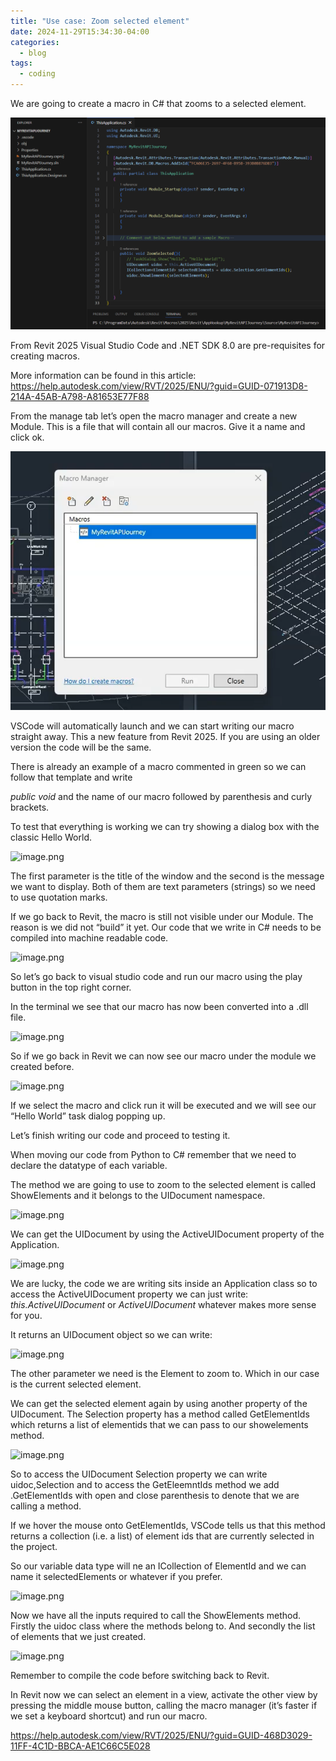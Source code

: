 ```yaml
---
title: "Use case: Zoom selected element"
date: 2024-11-29T15:34:30-04:00
categories:
  - blog
tags:
  - coding
---
```


We are going to create  a macro in C# that zooms to a selected element.

![alt text](/assets/images/zoomSelect/image01.png)

From Revit 2025 Visual Studio Code and .NET SDK 8.0 are pre-requisites for creating macros. 

More information can be found in this article: https://help.autodesk.com/view/RVT/2025/ENU/?guid=GUID-071913D8-214A-45AB-A798-A81653E77F88

From the manage tab let’s open the macro manager and create a new Module. This is a file that will contain all our macros. Give it a name and click ok.

![alt text](/assets/images/zoomSelect/image02.png)

VSCode will automatically launch and we can start writing our macro straight away. This a new feature from Revit 2025. If you are using an older version the code will be the same.

There is already an example of a macro commented in green so we can follow that template and write

*public void* and the name of our macro followed by parenthesis and curly brackets.

To test that everything is working we can try showing a dialog box with the classic Hello World. 

![image.png](https://prod-files-secure.s3.us-west-2.amazonaws.com/9addda3f-6809-43bd-80aa-fc9f6e5fe54e/28bdb589-5d03-4a30-94cf-98cdceae9e84/image.png)

The first parameter is the title of the window and the second is the message we want to display. Both of them are text parameters (strings) so we need to use quotation marks.

If we go back to Revit, the macro is still not visible under our Module. The reason is we did not “build” it yet. Our code that we write in C# needs to be compiled into machine readable code. 

![image.png](https://prod-files-secure.s3.us-west-2.amazonaws.com/9addda3f-6809-43bd-80aa-fc9f6e5fe54e/bbef768b-bdcc-42dd-81b3-a40757dce10d/image.png)

So let’s go back to visual studio code and run our macro using the play button in the top right corner.

In the terminal we see that our macro has now been converted into a .dll file.

![image.png](https://prod-files-secure.s3.us-west-2.amazonaws.com/9addda3f-6809-43bd-80aa-fc9f6e5fe54e/c59a7146-a2a8-4f62-87cd-118f054c28a1/image.png)

So if we go back in Revit we can now see our macro under the module we created before.

![image.png](https://prod-files-secure.s3.us-west-2.amazonaws.com/9addda3f-6809-43bd-80aa-fc9f6e5fe54e/26b00ae3-8f80-42de-83a0-530269c13f73/image.png)

If we select the macro and click run it will be executed and we will see our “Hello World” task dialog popping up.

Let’s finish writing our code and proceed to testing it.

When moving our code from Python to C# remember that we need to declare the datatype of each variable.

The method we are going to use to zoom to the selected element is called ShowElements and it belongs to the UIDocument namespace. 

![image.png](https://prod-files-secure.s3.us-west-2.amazonaws.com/9addda3f-6809-43bd-80aa-fc9f6e5fe54e/c9fdf083-9bf9-4b79-9291-87fbe67d5e73/image.png)

We can get the UIDocument by using the ActiveUIDocument property of the Application.

![image.png](https://prod-files-secure.s3.us-west-2.amazonaws.com/9addda3f-6809-43bd-80aa-fc9f6e5fe54e/3fdc2a32-02ff-49ab-bf5a-276a16a9bd4a/image.png)

We are lucky, the code we are writing sits inside an Application class so to access the ActiveUIDocument property we can just write: *this.ActiveUIDocument* or *ActiveUIDocument* whatever makes more sense for you. 

It returns an UIDocument object so we can write:

![image.png](https://prod-files-secure.s3.us-west-2.amazonaws.com/9addda3f-6809-43bd-80aa-fc9f6e5fe54e/d5d86f68-b9bc-49e0-b50c-647526ea4e75/image.png)

The other parameter we need is the Element to zoom to. Which in our case is the current selected element.

We can get the selected element again by using another property of the UIDocument. The Selection property has a method called GetElementIds which returns a list of elementids that we can pass to our showelements method.

![image.png](https://prod-files-secure.s3.us-west-2.amazonaws.com/9addda3f-6809-43bd-80aa-fc9f6e5fe54e/9a2216ab-e047-44c9-955e-97a8333b5162/image.png)

So to access the UIDocument Selection property we can write uidoc,Selection and to access the GetEleemntIds method we add .GetElementIds with open and close parenthesis to denote that we are calling a method.

If we hover the mouse onto GetElementIds, VSCode tells us that this method returns a collection (i.e. a list) of element ids that are currently selected in the project.

So our variable data type will ne an ICollection of ElementId and we can name it selectedElements or whatever if you prefer.

![image.png](https://prod-files-secure.s3.us-west-2.amazonaws.com/9addda3f-6809-43bd-80aa-fc9f6e5fe54e/fd7069d9-a2f2-40cf-a75e-9ed34c0bcba0/image.png)

Now we have all the inputs required to call the ShowElements method. Firstly the uidoc class where the methods belong to. And secondly the list of elements that we just created.

![image.png](https://prod-files-secure.s3.us-west-2.amazonaws.com/9addda3f-6809-43bd-80aa-fc9f6e5fe54e/cf995626-d89d-4b20-98ce-eb19783fe5f4/image.png)

Remember to compile the code before switching back to Revit.

In Revit now we can select an element in a view, activate the other view by pressing the middle mouse button, calling the macro manager (it’s faster if we set a keyboard shortcut) and run our macro.

https://help.autodesk.com/view/RVT/2025/ENU/?guid=GUID-468D3029-11FF-4C1D-BBCA-AE1C66C5E028